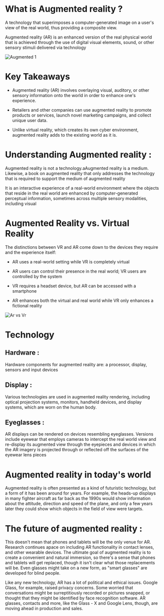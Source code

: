 # What is Augmented  reality ?
A technology that superimposes a computer-generated image on a user's view of the real world, thus providing a composite view.

Augmented reality (AR) is an enhanced version of the real physical world that is achieved through the use of digital visual elements, sound, or other sensory stimuli delivered via technology

![Augmented 1](https://user-images.githubusercontent.com/90129737/136852142-987299b5-6859-497c-92b0-08e2becbe6e3.jpg)

# Key Takeaways

* Augmented reality (AR) involves overlaying visual, auditory, or other sensory information onto the world in order to enhance one's experience.

* Retailers and other companies can use augmented reality to promote products or services, launch novel marketing campaigns, and collect unique user data.

* Unlike virtual reality, which creates its own cyber environment, augmented reality adds to the existing world as it is.

# Understanding Augmented reality : 

Augmented reality is not a technology.aAugmented reality is a medium. Likewise, a book on augmented reality that only addresses the technology that is required to support the medium of augmented reality

It is an interactive experience of a real-world environment where the objects that reside in the real world are enhanced by computer-generated perceptual information, sometimes across multiple sensory modalities, including visual

# Augmented Reality vs. Virtual Reality

The distinctions between VR and AR come down to the devices they require and the experience itself:

* AR uses a real-world setting while VR is completely virtual

* AR users can control their presence in the real world; VR users are controlled by the system

* VR requires a headset device, but AR can be accessed with a smartphone

* AR enhances both the virtual and real world while VR only enhances a fictional reality

![Ar vs Vr](https://user-images.githubusercontent.com/90129737/136851860-abf64582-e128-4ad8-bac1-a8b5bc71166c.jpg)

# Technology

## Hardware : 

Hardware components for augmented reality are: a processor, display, sensors and input devices

## Display : 

Various technologies are used in augmented reality rendering, including optical projection systems, monitors, handheld devices, and display systems, which are worn on the human body.

## Eyeglasses : 

AR displays can be rendered on devices resembling eyeglasses. Versions include eyewear that employs cameras to intercept the real world view and re-display its augmented view through the eyepieces and devices in which the AR imagery is projected through or reflected off the surfaces of the eyewear lens pieces

# Augmented reality in today's world

Augmented reality is often presented as a kind of futuristic technology, but a form of it has been around for years. For example, the heads-up displays in many fighter aircraft as far back as the 1990s would show information about the attitude, direction and speed of the plane, and only a few years later they could show which objects in the field of view were targets. 

# The future of augmented reality :

This doesn't mean that phones and tablets will be the only venue for AR. Research continues apace on including AR functionality in contact lenses, and other wearable devices. The ultimate goal of augmented reality is to create a convenient and natural immersion, so there's a sense that phones and tablets will get replaced, though it isn't clear what those replacements will be. Even glasses might take on a new form, as "smart glasses" are developed for blind people. 

Like any new technology, AR has a lot of political and ethical issues. Google Glass, for example, raised privacy concerns. Some worried that conversations might be surreptitiously recorded or pictures snapped, or thought that they might be identified by face recognition software. AR glasses, contacts and more, like the Glass - X and Google Lens, though, are moving ahead in production and sales. 

